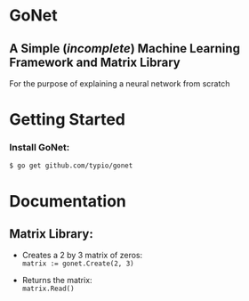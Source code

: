 # GoNet 

## A Simple (*incomplete*) Machine Learning Framework and Matrix Library
For the purpose of explaining a neural network from scratch

# Getting Started
### Install GoNet:
```
$ go get github.com/typio/gonet
```

# Documentation
## Matrix Library:
* Creates a 2 by 3 matrix of zeros:  
    `matrix := gonet.Create(2, 3)`

* Returns the matrix:  
    `matrix.Read()`